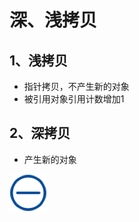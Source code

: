 # 深、浅拷贝

## 1、浅拷贝

- 指针拷贝，不产生新的对象
- 被引用对象引用计数增加1


## 2、深拷贝
- 产生新的对象



![avatar](../../asset/image/jian11.png)
